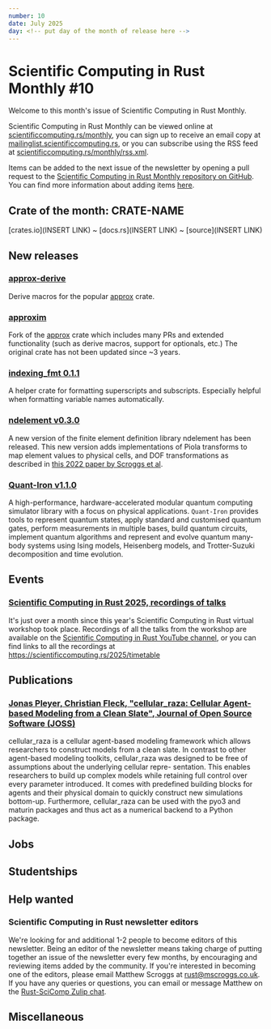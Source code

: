 ```yaml
---
number: 10
date: July 2025
day: <!-- put day of the month of release here -->
---
```


# Scientific Computing in Rust Monthly #10

Welcome to this month's issue of Scientific Computing in Rust Monthly.

<!-- Editor can write a 2-3 sentence introduction here -->

Scientific Computing in Rust Monthly can be viewed online at [scientificcomputing.rs/monthly](https://scientificcomputing.rs/monthly),
you can sign up to receive an email copy at [mailinglist.scientificcomputing.rs](https://mailinglist.scientificcomputing.rs),
or you can subscribe using the RSS feed at [scientificcomputing.rs/monthly/rss.xml](https://scientificcomputing.rs/monthly/rss.xml).

Items can be added to the next issue of the newsletter by opening a pull request to the
[Scientific Computing in Rust Monthly repository on GitHub](https://github.com/rust-scicomp/scientific-computing-in-rust-monthly).
You can find more information about adding items
[here](https://github.com/rust-scicomp/scientific-computing-in-rust-monthly#contributing-an-item).

## Crate of the month: CRATE-NAME
<!--
The crate of the month will be picked by the editor, who will write a brief description of it here.
If you'd like to suggest a crate that we could include here, tell us on the rust-scicomp Zulip chat
(https://rust-scicomp.zulipchat.com/login/).
-->
[crates.io](INSERT LINK) ~ [docs.rs](INSERT LINK) ~ [source](INSERT LINK)

## New releases
<!--
This section can be used to announce new released of libraries. Items should
be sorted in alphabetical order and should use the format:

### [<library name> <release number>](<crates.io link>)
<brief description of the library and its new features in this release>
-->

### [approx-derive](https://crates.io/crates/approx-derive)
Derive macros for the popular [approx](https://docs.rs/approx/latest/approx/) crate.

### [approxim](https://crates.io/crates/approxim)
Fork of the [approx](https://docs.rs/approx/latest/approx/) crate which includes many PRs and
extended functionality (such as derive macros, support for optionals, etc.)
The original crate has not been updated since ~3 years.

### [indexing_fmt 0.1.1](https://crates.io/crates/indexing_fmt)
A helper crate for formatting superscripts and subscripts.
Especially helpful when formatting variable names automatically.

### [ndelement v0.3.0](https://crates.io/crates/ndelement)
A new version of the finite element definition library ndelement has been released. This new version
adds implementations of Piola transforms to map element values to physical cells, and DOF
transformations as described in [this 2022 paper by Scroggs et al](https://doi.org/10.1145/3524456).

### [Quant-Iron v1.1.0](https://crates.io/crates/quant-iron)
A high-performance, hardware-accelerated modular quantum computing simulator library with a focus on physical applications.
`Quant-Iron` provides tools to represent quantum states, apply standard and customised quantum gates, perform measurements in multiple bases, build quantum circuits, 
implement quantum algorithms and represent and evolve quantum many-body systems using Ising models, Heisenberg models, and Trotter-Suzuki decomposition and time evolution.

## Events
<!--
This section can be used to advertise events. Items should be sorted in date order, with
sooner events first, and should use the format:

### [<event name>, <day-day month year>, <location or "held virutally">, <date>](<website URL>)
<brief description of event>
-->

### [Scientific Computing in Rust 2025, recordings of talks](https://www.youtube.com/playlist?list=PLrueqeouhcZNRW7H26DfscFjGSf0Pzd8c)
It's just over a month since this year's Scientific Computing in Rust virtual workshop took place.
Recordings of all the talks from the workshop are available on the [Scientific Computing in Rust YouTube channel](https://www.youtube.com/@ScientificComputinginRust),
or you can find links to all the recordings at https://scientificcomputing.rs/2025/timetable

## Publications
<!--
This section can be used to publicise papers, articles and blog posts published about scientific computing in Rust.
Items should be sorted in the alphabetical order of the surname of the first listed author.
Papers posted should use the following format:

### [<authors>, <title>, <journal> <volume>](<DOI>)
<brief description of paper>

Other publications should use the following format:

### [<author>, <title>](<link>)
<brief description>
-->

### [Jonas Pleyer, Christian Fleck, "cellular_raza: Cellular Agent-based Modeling from a Clean Slate", Journal of Open Source Software (JOSS)](10.21105/joss.07723)

cellular_raza is a cellular agent-based modeling framework which allows researchers to
construct models from a clean slate. In contrast to other agent-based modeling toolkits,
cellular_raza was designed to be free of assumptions about the underlying cellular repre-
sentation. This enables researchers to build up complex models while retaining full control
over every parameter introduced. It comes with predefined building blocks for agents and their
physical domain to quickly construct new simulations bottom-up. Furthermore, cellular_raza
can be used with the pyo3 and maturin packages and thus act as a numerical backend to a
Python package.

## Jobs
<!--
This section can be used to advertise jobs that may be of interest. Items should be sorted in the
order in which they are added and should use the format:

### [<job title>, <location>](<more information URL>)
<description of job, including how to apply and deadline>
-->

## Studentships
<!--
This section can be used to advertise studentships (eg PhDs, Master's programmes) that may be of interest.
Items should be sorted in the order in which they are added and should use the format:

### [<title>, <location>](<more information URL>)
<description of studentship, including how to apply and deadline>
-->

## Help wanted
<!--
If you're looking for people to help develop or maintain a project, you can add it here. Items here
should be sorted in alphabetical order by project name and use the format:

### [<library name>](<link to source code repository>)
<brief description of the library and what kind of help you're interested in>
-->

### Scientific Computing in Rust newsletter editors
We're looking for and additional 1-2 people to become editors of this newsletter. Being an editor
of the newsletter means taking charge of putting together an issue of the newsletter every few months,
by encouraging and reviewing items added by the community. If you're interested in becoming one
of the editors, please email Matthew Scroggs at [rust@mscroggs.co.uk](mailto:rust@mscroggs.co.uk).
If you have any queries or questions, you can email or message Matthew on the [Rust-SciComp Zulip chat](https://rust-scicomp.zulipchat.com/register/).

## Miscellaneous
<!--
Any items that do not fit into any other section can be added here.
-->
